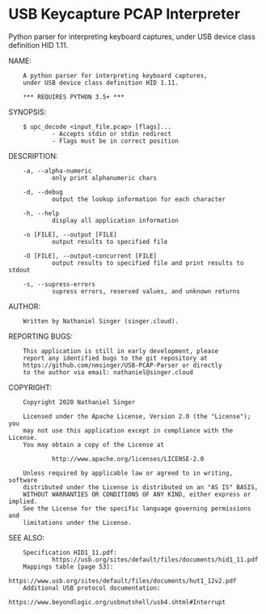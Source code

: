 # USB Keycapture PCAP Interpreter
Python parser for interpreting keyboard captures, under USB device class definition HID 1.11.

NAME:

        A python parser for interpreting keyboard captures,
        under USB device class definition HID 1.11.

        *** REQUIRES PYTHON 3.5+ ***

SYNOPSIS:

        $ upc_decode <input_file.pcap> [flags]...
                - Accepts stdin or stdin redirect
                - Flags must be in correct position

DESCRIPTION:

        -a, --alpha-numeric
                only print alphanumeric chars

        -d, --debug
                output the lookup information for each character

        -h, --help
                display all application information

        -o [FILE], --output [FILE]
                output results to specified file

        -O [FILE], --output-concurrent [FILE]
                output results to specified file and print results to stdout

        -s, --supress-errors
                supress errors, reserved values, and unknown returns

AUTHOR:

        Written by Nathaniel Singer (singer.cloud).

REPORTING BUGS:

        This application is still in early development, please
        report any identified bugs to the git repository at
        https://github.com/nmsinger/USB-PCAP-Parser or directly
        to the author via email: nathaniel@singer.cloud


COPYRIGHT:

        Copyright 2020 Nathaniel Singer

        Licensed under the Apache License, Version 2.0 (the "License"); you
        may not use this application except in compliance with the License.
        You may obtain a copy of the License at

                http://www.apache.org/licenses/LICENSE-2.0

        Unless required by applicable law or agreed to in writing, software
        distributed under the License is distributed on an "AS IS" BASIS,
        WITHOUT WARRANTIES OR CONDITIONS OF ANY KIND, either express or implied.
        See the License for the specific language governing permissions and
        limitations under the License.


SEE ALSO:

        Specification HID1_11.pdf:
                https://usb.org/sites/default/files/documents/hid1_11.pdf
        Mappings table [page 53]:
                https://www.usb.org/sites/default/files/documents/hut1_12v2.pdf
        Additional USB protocol documentation: 
                https://www.beyondlogic.org/usbnutshell/usb4.shtml#Interrupt

